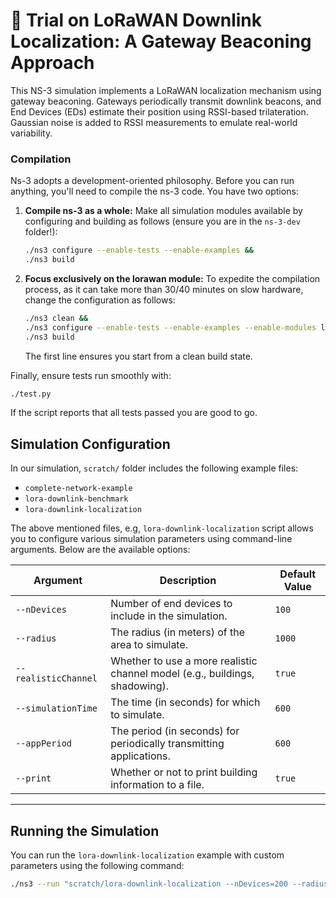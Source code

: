 # 📡 Trial on LoRaWAN Downlink Localization: A Gateway Beaconing Approach

This NS-3 simulation implements a LoRaWAN localization mechanism using gateway beaconing. Gateways periodically transmit downlink beacons, and End Devices (EDs) estimate their position using RSSI-based trilateration. Gaussian noise is added to RSSI measurements to emulate real-world variability.


### Compilation

Ns-3 adopts a development-oriented philosophy. Before you can run anything, you'll need to compile the ns-3 code. You have two options:

1. **Compile ns-3 as a whole:** Make all simulation modules available by configuring and building as follows (ensure you are in the `ns-3-dev` folder!):

   ```bash
   ./ns3 configure --enable-tests --enable-examples &&
   ./ns3 build
   ```

2. **Focus exclusively on the lorawan module:** To expedite the compilation process, as it can take more than 30/40 minutes on slow hardware, change the configuration as follows:

   ```bash
   ./ns3 clean &&
   ./ns3 configure --enable-tests --enable-examples --enable-modules lorawan &&
   ./ns3 build
   ```

   The first line ensures you start from a clean build state.

Finally, ensure tests run smoothly with:

```bash
./test.py
```

If the script reports that all tests passed you are good to go.

## Simulation Configuration

In our simulation, `scratch/` folder includes the following example files:

* `complete-network-example`
* `lora-downlink-benchmark`
* `lora-downlink-localization`

The above mentioned files, e.g, `lora-downlink-localization` script allows you to configure various simulation parameters using command-line arguments. Below are the available options:

| Argument              | Description                                                                 | Default Value |
|-----------------------|-----------------------------------------------------------------------------|---------------|
| `--nDevices`          | Number of end devices to include in the simulation.                         | `100`         |
| `--radius`            | The radius (in meters) of the area to simulate.                             | `1000`        |
| `--realisticChannel`  | Whether to use a more realistic channel model (e.g., buildings, shadowing). | `true`        |
| `--simulationTime`    | The time (in seconds) for which to simulate.                                | `600`         |
| `--appPeriod`         | The period (in seconds) for periodically transmitting applications.         | `600`         |
| `--print`             | Whether or not to print building information to a file.                     | `true`        |

---

## Running the Simulation

You can run the `lora-downlink-localization` example with custom parameters using the following command:

```bash
./ns3 --run "scratch/lora-downlink-localization --nDevices=200 --radius=500 --realisticChannel=true --simulationTime=1200 --appPeriod=300 --print=true"
```




